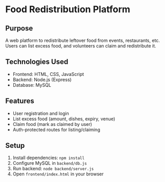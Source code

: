 # Food Redistribution Platform

## Purpose
A web platform to redistribute leftover food from events, restaurants, etc. Users can list excess food, and volunteers can claim and redistribute it.

## Technologies Used
- Frontend: HTML, CSS, JavaScript
- Backend: Node.js (Express)
- Database: MySQL

## Features
- User registration and login
- List excess food (amount, dishes, expiry, venue)
- Claim food (mark as claimed by user)
- Auth-protected routes for listing/claiming

## Setup
1. Install dependencies: `npm install`
2. Configure MySQL in `backend/db.js`
3. Run backend: `node backend/server.js`
4. Open `frontend/index.html` in your browser 
